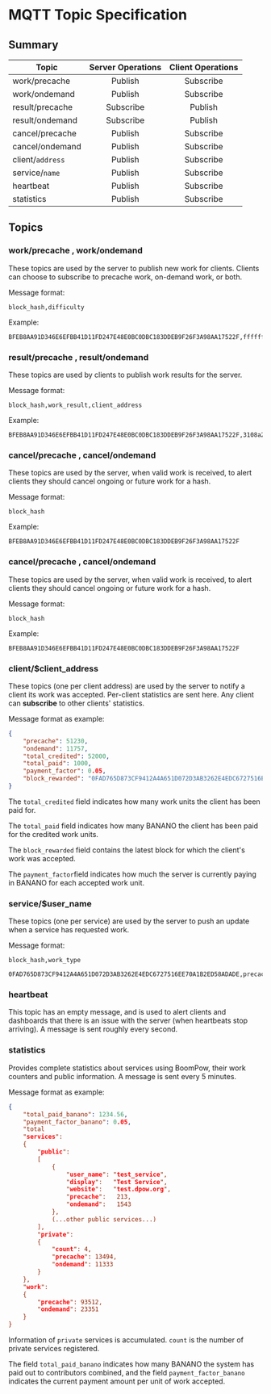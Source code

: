 # MQTT Topic Specification

## Summary

|Topic            |Server Operations  |Client Operations|
|-----------------|:-----------------:|:---------------:|
| work/precache   | Publish           | Subscribe       |
| work/ondemand   | Publish           | Subscribe       |
| result/precache | Subscribe         | Publish         |
| result/ondemand | Subscribe         | Publish         |
| cancel/precache | Publish           | Subscribe       |
| cancel/ondemand | Publish           | Subscribe       |
| client/`address`| Publish           | Subscribe       |
| service/`name`  | Publish           | Subscribe       |
| heartbeat       | Publish           | Subscribe       |
| statistics      | Publish           | Subscribe       |

## Topics

### work/precache , work/ondemand

These topics are used by the server to publish new work for clients. Clients can choose to subscribe to precache work, on-demand work, or both.

Message format:
```csv
block_hash,difficulty
```

Example:
```csv
BFEB8AA91D346E6EFBB41D11FD247E48E0BC0DBC183DDEB9F26F3A98AA17522F,ffffffc000000000
```


### result/precache , result/ondemand

These topics are used by clients to publish work results for the server.

Message format:
```csv
block_hash,work_result,client_address
```

Example:
```csv
BFEB8AA91D346E6EFBB41D11FD247E48E0BC0DBC183DDEB9F26F3A98AA17522F,3108a2891093ce9e,ban_1boompow14irck1yauquqypt7afqrh8b6bbu5r93pc6hgbqs7z6o99frcuym
```


### cancel/precache , cancel/ondemand

These topics are used by the server, when valid work is received, to alert clients they should cancel ongoing or future work for a hash.

Message format:
```csv
block_hash
```

Example:
```csv
BFEB8AA91D346E6EFBB41D11FD247E48E0BC0DBC183DDEB9F26F3A98AA17522F
```


### cancel/precache , cancel/ondemand

These topics are used by the server, when valid work is received, to alert clients they should cancel ongoing or future work for a hash.

Message format:
```csv
block_hash
```

Example:
```csv
BFEB8AA91D346E6EFBB41D11FD247E48E0BC0DBC183DDEB9F26F3A98AA17522F
```

### client/$client_address

These topics (one per client address) are used by the server to notify a client its work was accepted. Per-client statistics are sent here. Any client can **subscribe** to other clients' statistics.

Message format as example:
```json
{
    "precache": 51230,
    "ondemand": 11757,
    "total_credited": 52000,
    "total_paid": 1000,
    "payment_factor": 0.05,
    "block_rewarded": "0FAD765D873CF9412A4A651D072D3AB3262E4EDC6727516EE70A1B2ED58ADADE"
}
```

The `total_credited` field indicates how many work units the client has been paid for.

The `total_paid` field indicates how many BANANO the client has been paid for the credited work units.

The `block_rewarded` field contains the latest block for which the client's work was accepted.

The `payment_factor`field indicates how much the server is currently paying in BANANO for each accepted work unit.

### service/$user_name

These topics (one per service) are used by the server to push an update when a service has requested work.

Message format:

```csv
block_hash,work_type
```

```csv
0FAD765D873CF9412A4A651D072D3AB3262E4EDC6727516EE70A1B2ED58ADADE,precache
```

### heartbeat

This topic has an empty message, and is used to alert clients and dashboards that there is an issue with the server (when heartbeats stop arriving). A message is sent roughly every second.

### statistics

Provides complete statistics about services using BoomPow, their work counters and public information. A message is sent every 5 minutes.

Message format as example:
```json
{
    "total_paid_banano": 1234.56,
    "payment_factor_banano": 0.05,
    "total
    "services":
    {
        "public":
        [
            {
                "user_name": "test_service",
                "display":   "Test Service",
                "website":   "test.dpow.org",
                "precache":   213,
                "ondemand":   1543
            },
            (...other public services...)
        ],
        "private":
        {
            "count": 4,
            "precache": 13494,
            "ondemand": 11333
        }
    },
    "work":
    {
        "precache": 93512,
        "ondemand": 23351
    }
}
```

Information of `private` services is accumulated. `count` is the number of private services registered.

The field `total_paid_banano` indicates how many BANANO the system has paid out to contributors combined, and the field  `payment_factor_banano` indicates the current payment amount per unit of work accepted.